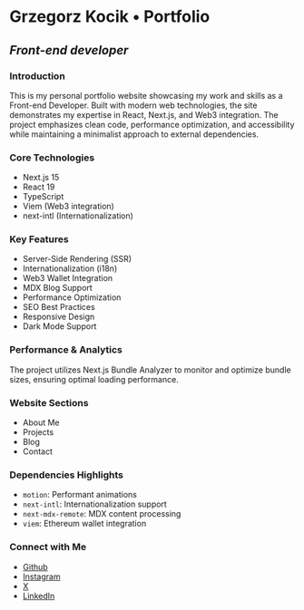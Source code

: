 # Grzegorz Kocik &#8226; Portfolio

## _Front-end developer_

### Introduction

This is my personal portfolio website showcasing my work and skills as a Front-end Developer. Built with modern web technologies, the site demonstrates my expertise in React, Next.js, and Web3 integration. The project emphasizes clean code, performance optimization, and accessibility while maintaining a minimalist approach to external dependencies.

### Core Technologies

-   Next.js 15
-   React 19
-   TypeScript
-   Viem (Web3 integration)
-   next-intl (Internationalization)

### Key Features

-   Server-Side Rendering (SSR)
-   Internationalization (i18n)
-   Web3 Wallet Integration
-   MDX Blog Support
-   Performance Optimization
-   SEO Best Practices
-   Responsive Design
-   Dark Mode Support

### Performance & Analytics

The project utilizes Next.js Bundle Analyzer to monitor and optimize bundle sizes, ensuring optimal loading performance.

### Website Sections

-   About Me
-   Projects
-   Blog
-   Contact

### Dependencies Highlights

-   `motion`: Performant animations
-   `next-intl`: Internationalization support
-   `next-mdx-remote`: MDX content processing
-   `viem`: Ethereum wallet integration

### Connect with Me

-   [Github](https://github.com/kocik-dev/)
-   [Instagram](https://www.instagram.com/kocik.dev)
-   [X](https://x.com/kocik_dev)
-   [LinkedIn](https://www.linkedin.com/in/kocik-dev/)
